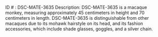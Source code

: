 ID # : DSC-MATE-3635
Description: DSC-MATE-3635 is a macaque monkey, measuring approximately 45 centimeters in height and 70 centimeters in length. DSC-MATE-3635 is distinguishable from other macaques due to its mohawk hairstyle on its head, and its fashion accessories, which include shade glasses, goggles, and a silver chain.